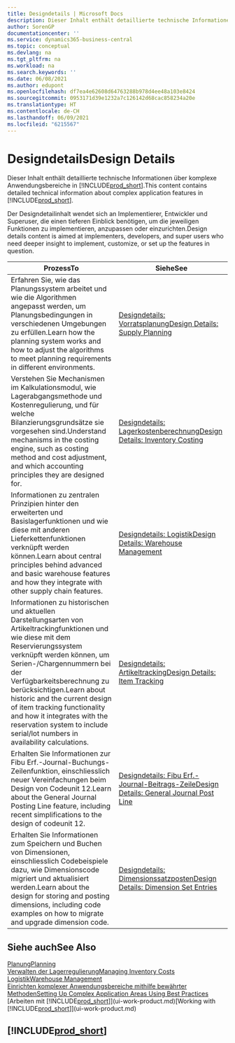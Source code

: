 ```yaml
---
title: Designdetails | Microsoft Docs
description: Dieser Inhalt enthält detaillierte technische Informationen über komplexe Anwendungsbereiche in  Business Central.
author: SorenGP
documentationcenter: ''
ms.service: dynamics365-business-central
ms.topic: conceptual
ms.devlang: na
ms.tgt_pltfrm: na
ms.workload: na
ms.search.keywords: ''
ms.date: 06/08/2021
ms.author: edupont
ms.openlocfilehash: df7ea4e62608d64763288b978d4ee48a103e8424
ms.sourcegitcommit: 0953171d39e1232a7c126142d68cac858234a20e
ms.translationtype: HT
ms.contentlocale: de-CH
ms.lasthandoff: 06/09/2021
ms.locfileid: "6215567"
---
```

# <a name="design-details"></a><span data-ttu-id="905f7-103">Designdetails</span><span class="sxs-lookup"><span data-stu-id="905f7-103">Design Details</span></span>
<span data-ttu-id="905f7-104">Dieser Inhalt enthält detaillierte technische Informationen über komplexe Anwendungsbereiche in [!INCLUDE[prod_short](includes/prod_short.md)].</span><span class="sxs-lookup"><span data-stu-id="905f7-104">This content contains detailed technical information about complex application features in [!INCLUDE[prod_short](includes/prod_short.md)].</span></span>  

 <span data-ttu-id="905f7-105">Der Designdetailinhalt wendet sich an Implementierer, Entwickler und Superuser, die einen tieferen Einblick benötigen, um die jeweiligen Funktionen zu implementieren, anzupassen oder einzurichten.</span><span class="sxs-lookup"><span data-stu-id="905f7-105">Design details content is aimed at implementers, developers, and super users who need deeper insight to implement, customize, or set up the features in question.</span></span>  

|<span data-ttu-id="905f7-106">**Prozess**</span><span class="sxs-lookup"><span data-stu-id="905f7-106">**To**</span></span>|<span data-ttu-id="905f7-107">**Siehe**</span><span class="sxs-lookup"><span data-stu-id="905f7-107">**See**</span></span>|  
|------------|-------------|  
|<span data-ttu-id="905f7-108">Erfahren Sie, wie das Planungssystem arbeitet und wie die Algorithmen angepasst werden, um Planungsbedingungen in verschiedenen Umgebungen zu erfüllen.</span><span class="sxs-lookup"><span data-stu-id="905f7-108">Learn how the planning system works and how to adjust the algorithms to meet planning requirements in different environments.</span></span>|[<span data-ttu-id="905f7-109">Designdetails: Vorratsplanung</span><span class="sxs-lookup"><span data-stu-id="905f7-109">Design Details: Supply Planning</span></span>](design-details-supply-planning.md)|  
|<span data-ttu-id="905f7-110">Verstehen Sie Mechanismen im Kalkulationsmodul, wie Lagerabgangsmethode und Kostenregulierung, und für welche Bilanzierungsgrundsätze sie vorgesehen sind.</span><span class="sxs-lookup"><span data-stu-id="905f7-110">Understand mechanisms in the costing engine, such as costing method and cost adjustment, and which accounting principles they are designed for.</span></span>|[<span data-ttu-id="905f7-111">Designdetails: Lagerkostenberechnung</span><span class="sxs-lookup"><span data-stu-id="905f7-111">Design Details: Inventory Costing</span></span>](design-details-inventory-costing.md)|  
|<span data-ttu-id="905f7-112">Informationen zu zentralen Prinzipien hinter den erweiterten und Basislagerfunktionen und wie diese mit anderen Lieferkettenfunktionen verknüpft werden können.</span><span class="sxs-lookup"><span data-stu-id="905f7-112">Learn about central principles behind advanced and basic warehouse features and how they integrate with other supply chain features.</span></span>|[<span data-ttu-id="905f7-113">Designdetails: Logistik</span><span class="sxs-lookup"><span data-stu-id="905f7-113">Design Details: Warehouse Management</span></span>](design-details-warehouse-management.md)|  
|<span data-ttu-id="905f7-114">Informationen zu historischen und aktuellen Darstellungsarten von Artikeltrackingfunktionen und wie diese mit dem Reservierungssystem verknüpft werden können, um Serien-/Chargennummern bei der Verfügbarkeitsberechnung zu berücksichtigen.</span><span class="sxs-lookup"><span data-stu-id="905f7-114">Learn about historic and the current design of item tracking functionality and how it integrates with the reservation system to include serial/lot numbers in availability calculations.</span></span>|[<span data-ttu-id="905f7-115">Designdetails: Artikeltracking</span><span class="sxs-lookup"><span data-stu-id="905f7-115">Design Details: Item Tracking</span></span>](design-details-item-tracking.md)|  
|<span data-ttu-id="905f7-116">Erhalten Sie Informationen zur Fibu Erf.-Journal-Buchungs-Zeilenfunktion, einschliesslich neuer Vereinfachungen beim Design von Codeunit 12.</span><span class="sxs-lookup"><span data-stu-id="905f7-116">Learn about the General Journal Posting Line feature, including recent simplifications to the design of codeunit 12.</span></span>|[<span data-ttu-id="905f7-117">Designdetails: Fibu Erf.-Journal-Beitrags-Zeile</span><span class="sxs-lookup"><span data-stu-id="905f7-117">Design Details: General Journal Post Line</span></span>](design-details-general-journal-post-line.md)|
|<span data-ttu-id="905f7-118">Erhalten Sie Informationen zum Speichern und Buchen von Dimensionen, einschliesslich Codebeispiele dazu, wie Dimensionscode migriert und aktualisiert werden.</span><span class="sxs-lookup"><span data-stu-id="905f7-118">Learn about the design for storing and posting dimensions, including code examples on how to migrate and upgrade dimension code.</span></span>|[<span data-ttu-id="905f7-119">Designdetails: Dimensionssatzposten</span><span class="sxs-lookup"><span data-stu-id="905f7-119">Design Details: Dimension Set Entries</span></span>](design-details-dimension-set-entries-overview.md)|

## <a name="see-also"></a><span data-ttu-id="905f7-120">Siehe auch</span><span class="sxs-lookup"><span data-stu-id="905f7-120">See Also</span></span>

[<span data-ttu-id="905f7-121">Planung</span><span class="sxs-lookup"><span data-stu-id="905f7-121">Planning</span></span>](production-planning.md)  
[<span data-ttu-id="905f7-122">Verwalten der Lagerregulierung</span><span class="sxs-lookup"><span data-stu-id="905f7-122">Managing Inventory Costs</span></span>](finance-manage-inventory-costs.md)  
[<span data-ttu-id="905f7-123">Logistik</span><span class="sxs-lookup"><span data-stu-id="905f7-123">Warehouse Management</span></span>](warehouse-manage-warehouse.md)  
[<span data-ttu-id="905f7-124">Einrichten komplexer Anwendungsbereiche mithilfe bewährter Methoden</span><span class="sxs-lookup"><span data-stu-id="905f7-124">Setting Up Complex Application Areas Using Best Practices</span></span>](set-up-complex-application-areas-using-best-practices.md)  
<span data-ttu-id="905f7-125">[Arbeiten mit [!INCLUDE[prod_short](includes/prod_short.md)]](ui-work-product.md)</span><span class="sxs-lookup"><span data-stu-id="905f7-125">[Working with [!INCLUDE[prod_short](includes/prod_short.md)]](ui-work-product.md)</span></span>  

## [!INCLUDE[prod_short](includes/free_trial_md.md)]  
